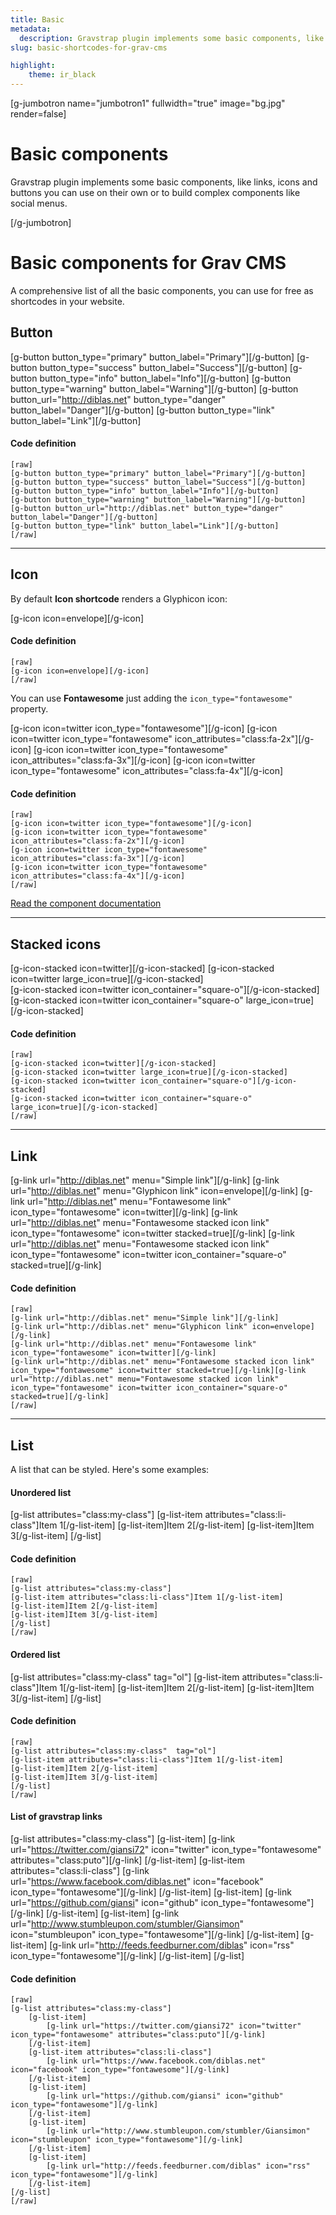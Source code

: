 ```yaml
---
title: Basic
metadata:
  description: Gravstrap plugin implements some basic components, like links, icons and buttons you can use on their own or to build complex components like social menus.
slug: basic-shortcodes-for-grav-cms

highlight:
    theme: ir_black
---
```



[g-jumbotron name="jumbotron1" fullwidth="true" image="bg.jpg" render=false]
# Basic components

Gravstrap plugin implements some basic components, like links, icons and buttons you can use on their own or to build complex components like social menus.

[/g-jumbotron]

# Basic components for Grav CMS
A comprehensive list of all the basic components, you can use for free as shortcodes in your website.


## Button

[g-button button_type="primary" button_label="Primary"][/g-button]
[g-button button_type="success" button_label="Success"][/g-button]
[g-button button_type="info" button_label="Info"][/g-button]
[g-button button_type="warning" button_label="Warning"][/g-button]
[g-button button_url="http://diblas.net" button_type="danger" button_label="Danger"][/g-button]
[g-button button_type="link" button_label="Link"][/g-button]

#### Code definition

    [raw]
    [g-button button_type="primary" button_label="Primary"][/g-button]
    [g-button button_type="success" button_label="Success"][/g-button]
    [g-button button_type="info" button_label="Info"][/g-button]
    [g-button button_type="warning" button_label="Warning"][/g-button]
    [g-button button_url="http://diblas.net" button_type="danger" button_label="Danger"][/g-button]
    [g-button button_type="link" button_label="Link"][/g-button]
    [/raw]

___

## Icon

By default **Icon shortcode** renders a Glyphicon icon:

[g-icon icon=envelope][/g-icon]

#### Code definition

    [raw]
    [g-icon icon=envelope][/g-icon]
    [/raw]

You can use **Fontawesome** just adding the `icon_type="fontawesome"` property.

[g-icon icon=twitter icon_type="fontawesome"][/g-icon]
[g-icon icon=twitter icon_type="fontawesome" icon_attributes="class:fa-2x"][/g-icon]
[g-icon icon=twitter icon_type="fontawesome" icon_attributes="class:fa-3x"][/g-icon]
[g-icon icon=twitter icon_type="fontawesome" icon_attributes="class:fa-4x"][/g-icon]

#### Code definition

    [raw]
    [g-icon icon=twitter icon_type="fontawesome"][/g-icon]
    [g-icon icon=twitter icon_type="fontawesome" icon_attributes="class:fa-2x"][/g-icon]
    [g-icon icon=twitter icon_type="fontawesome" icon_attributes="class:fa-3x"][/g-icon]
    [g-icon icon=twitter icon_type="fontawesome" icon_attributes="class:fa-4x"][/g-icon]
    [/raw]


[Read the component documentation](http://diblas.net/plugins/use-bootstrap-components-as-shortcodes-in-grav-cms/gravstrap-icon-shortcode)

___


## Stacked icons

[g-icon-stacked icon=twitter][/g-icon-stacked]
[g-icon-stacked icon=twitter large_icon=true][/g-icon-stacked]
<br />
[g-icon-stacked icon=twitter icon_container="square-o"][/g-icon-stacked]
[g-icon-stacked icon=twitter icon_container="square-o" large_icon=true][/g-icon-stacked]

#### Code definition

    [raw]
    [g-icon-stacked icon=twitter][/g-icon-stacked]
    [g-icon-stacked icon=twitter large_icon=true][/g-icon-stacked]
    [g-icon-stacked icon=twitter icon_container="square-o"][/g-icon-stacked]
    [g-icon-stacked icon=twitter icon_container="square-o" large_icon=true][/g-icon-stacked]
    [/raw]

___

## Link

[g-link url="http://diblas.net" menu="Simple link"][/g-link]
[g-link url="http://diblas.net" menu="Glyphicon link" icon=envelope][/g-link]
[g-link url="http://diblas.net" menu="Fontawesome link" icon_type="fontawesome" icon=twitter][/g-link]
[g-link url="http://diblas.net" menu="Fontawesome stacked icon link" icon_type="fontawesome" icon=twitter stacked=true][/g-link]
[g-link url="http://diblas.net" menu="Fontawesome stacked icon link" icon_type="fontawesome" icon=twitter icon_container="square-o" stacked=true][/g-link]

#### Code definition

    [raw]
    [g-link url="http://diblas.net" menu="Simple link"][/g-link]
    [g-link url="http://diblas.net" menu="Glyphicon link" icon=envelope][/g-link]
    [g-link url="http://diblas.net" menu="Fontawesome link" icon_type="fontawesome" icon=twitter][/g-link]
    [g-link url="http://diblas.net" menu="Fontawesome stacked icon link" icon_type="fontawesome" icon=twitter stacked=true][/g-link][g-link url="http://diblas.net" menu="Fontawesome stacked icon link" icon_type="fontawesome" icon=twitter icon_container="square-o" stacked=true][/g-link]
    [/raw]

___

## List

A list that can be styled. Here's some examples:

#### Unordered list

[g-list attributes="class:my-class"]
[g-list-item attributes="class:li-class"]Item 1[/g-list-item]
[g-list-item]Item 2[/g-list-item]
[g-list-item]Item 3[/g-list-item]
[/g-list]

#### Code definition

    [raw]
    [g-list attributes="class:my-class"]
    [g-list-item attributes="class:li-class"]Item 1[/g-list-item]
    [g-list-item]Item 2[/g-list-item]
    [g-list-item]Item 3[/g-list-item]
    [/g-list]
    [/raw]


#### Ordered list

[g-list attributes="class:my-class"  tag="ol"]
[g-list-item attributes="class:li-class"]Item 1[/g-list-item]
[g-list-item]Item 2[/g-list-item]
[g-list-item]Item 3[/g-list-item]
[/g-list]

#### Code definition

    [raw]
    [g-list attributes="class:my-class"  tag="ol"]
    [g-list-item attributes="class:li-class"]Item 1[/g-list-item]
    [g-list-item]Item 2[/g-list-item]
    [g-list-item]Item 3[/g-list-item]
    [/g-list]
    [/raw]

#### List of gravstrap links

[g-list attributes="class:my-class"]
    [g-list-item]
        [g-link url="https://twitter.com/giansi72" icon="twitter" icon_type="fontawesome" attributes="class:puto"][/g-link]
    [/g-list-item]
    [g-list-item attributes="class:li-class"]
        [g-link url="https://www.facebook.com/diblas.net" icon="facebook" icon_type="fontawesome"][/g-link]
    [/g-list-item]
    [g-list-item]
        [g-link url="https://github.com/giansi" icon="github" icon_type="fontawesome"][/g-link]
    [/g-list-item]
    [g-list-item]
        [g-link url="http://www.stumbleupon.com/stumbler/Giansimon" icon="stumbleupon" icon_type="fontawesome"][/g-link]
    [/g-list-item]
    [g-list-item]
        [g-link url="http://feeds.feedburner.com/diblas" icon="rss" icon_type="fontawesome"][/g-link]
    [/g-list-item]
[/g-list]

#### Code definition

    [raw]
    [g-list attributes="class:my-class"]
        [g-list-item]
            [g-link url="https://twitter.com/giansi72" icon="twitter" icon_type="fontawesome" attributes="class:puto"][/g-link]
        [/g-list-item]
        [g-list-item attributes="class:li-class"]
            [g-link url="https://www.facebook.com/diblas.net" icon="facebook" icon_type="fontawesome"][/g-link]
        [/g-list-item]
        [g-list-item]
            [g-link url="https://github.com/giansi" icon="github" icon_type="fontawesome"][/g-link]
        [/g-list-item]
        [g-list-item]
            [g-link url="http://www.stumbleupon.com/stumbler/Giansimon" icon="stumbleupon" icon_type="fontawesome"][/g-link]
        [/g-list-item]
        [g-list-item]
            [g-link url="http://feeds.feedburner.com/diblas" icon="rss" icon_type="fontawesome"][/g-link]
        [/g-list-item]
    [/g-list]
    [/raw]